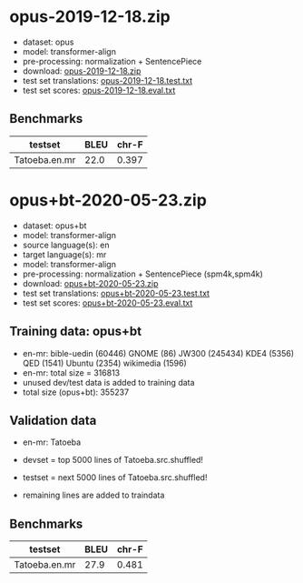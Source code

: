 # opus-2019-12-18.zip

* dataset: opus
* model: transformer-align
* pre-processing: normalization + SentencePiece
* download: [opus-2019-12-18.zip](https://object.pouta.csc.fi/OPUS-MT-models/en-mr/opus-2019-12-18.zip)
* test set translations: [opus-2019-12-18.test.txt](https://object.pouta.csc.fi/OPUS-MT-models/en-mr/opus-2019-12-18.test.txt)
* test set scores: [opus-2019-12-18.eval.txt](https://object.pouta.csc.fi/OPUS-MT-models/en-mr/opus-2019-12-18.eval.txt)

## Benchmarks

| testset               | BLEU  | chr-F |
|-----------------------|-------|-------|
| Tatoeba.en.mr 	| 22.0 	| 0.397 |

# opus+bt-2020-05-23.zip

* dataset: opus+bt
* model: transformer-align
* source language(s): en
* target language(s): mr
* model: transformer-align
* pre-processing: normalization + SentencePiece (spm4k,spm4k)
* download: [opus+bt-2020-05-23.zip](https://object.pouta.csc.fi/OPUS-MT-models/en-mr/opus+bt-2020-05-23.zip)
* test set translations: [opus+bt-2020-05-23.test.txt](https://object.pouta.csc.fi/OPUS-MT-models/en-mr/opus+bt-2020-05-23.test.txt)
* test set scores: [opus+bt-2020-05-23.eval.txt](https://object.pouta.csc.fi/OPUS-MT-models/en-mr/opus+bt-2020-05-23.eval.txt)

## Training data:  opus+bt

* en-mr: bible-uedin (60446) GNOME (86) JW300 (245434) KDE4 (5356) QED (1541) Ubuntu (2354) wikimedia (1596) 
* en-mr: total size = 316813
* unused dev/test data is added to training data
* total size (opus+bt): 355237


## Validation data

* en-mr: Tatoeba

* devset = top 5000  lines of Tatoeba.src.shuffled!
* testset = next 5000  lines of Tatoeba.src.shuffled!
* remaining lines are added to traindata

## Benchmarks

| testset               | BLEU  | chr-F |
|-----------------------|-------|-------|
| Tatoeba.en.mr 	| 27.9 	| 0.481 |


